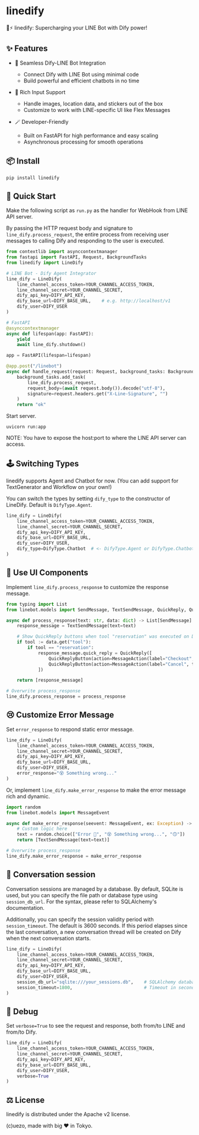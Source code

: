 # linedify

💬⚡ linedify: Supercharging your LINE Bot with Dify power!


## ✨ Features

- 🧩 Seamless Dify-LINE Bot Integration

    - Connect Dify with LINE Bot using minimal code
    - Build powerful and efficient chatbots in no time

- 📸 Rich Input Support

    - Handle images, location data, and stickers out of the box
    - Customize to work with LINE-specific UI like Flex Messages

- 🪄 Developer-Friendly

    - Built on FastAPI for high performance and easy scaling
    - Asynchronous processing for smooth operations


## 📦 Install

```sh
pip install linedify
```


## 🚀 Quick Start

Make the following script as `run.py` as the handler for WebHook from LINE API server.

By passing the HTTP request body and signature to `line_dify.process_request`, the entire process from receiving user messages to calling Dify and responding to the user is executed.

```python
from contextlib import asynccontextmanager
from fastapi import FastAPI, Request, BackgroundTasks
from linedify import LineDify

# LINE Bot - Dify Agent Integrator
line_dify = LineDify(
    line_channel_access_token=YOUR_CHANNEL_ACCESS_TOKEN,
    line_channel_secret=YOUR_CHANNEL_SECRET,
    dify_api_key=DIFY_API_KEY,
    dify_base_url=DIFY_BASE_URL,    # e.g. http://localhost/v1
    dify_user=DIFY_USER
)

# FastAPI
@asynccontextmanager
async def lifespan(app: FastAPI):
    yield
    await line_dify.shutdown()

app = FastAPI(lifespan=lifespan)

@app.post("/linebot")
async def handle_request(request: Request, background_tasks: BackgroundTasks):
    background_tasks.add_task(
        line_dify.process_request,
        request_body=(await request.body()).decode("utf-8"),
        signature=request.headers.get("X-Line-Signature", "")
    )
    return "ok"
```

Start server.

```
uvicorn run:app
```

NOTE: You have to expose the host:port to where the LINE API server can access.


## 🕹️ Switching Types

linedify supports Agent and Chatbot for now. (You can add support for TextGenerator and Workflow on your own!)

You can switch the types by setting `dify_type` to the constructor of LineDify. Default is `DifyType.Agent`.

```python
line_dify = LineDify(
    line_channel_access_token=YOUR_CHANNEL_ACCESS_TOKEN,
    line_channel_secret=YOUR_CHANNEL_SECRET,
    dify_api_key=DIFY_API_KEY,
    dify_base_url=DIFY_BASE_URL,
    dify_user=DIFY_USER,
    dify_type=DifyType.Chatbot  # <- DifyType.Agent or DifyType.Chatbot
)
```


## 💎 Use UI Components

Implement `line_dify.process_response` to customize the response message.

```python
from typing import List
from linebot.models import SendMessage, TextSendMessage, QuickReply, QuickReplyButton, MessageAction

async def process_response(text: str, data: dict) -> List[SendMessage]:
    response_message = TextSendMessage(text=text)

    # Show QuickReply buttons when tool "reservation" was executed on Dify
    if tool := data.get("tool"):
        if tool == "reservation":
            response_message.quick_reply = QuickReply([
                QuickReplyButton(action=MessageAction(label="Checkout", text="Checkout")),
                QuickReplyButton(action=MessageAction(label="Cancel", text="Cancel"))
            ])

    return [response_message]

# Overwrite process_response
line_dify.process_response = process_response
```


## 😢 Customize Error Message

Set `error_response` to respond static error message.

```python
line_dify = LineDify(
    line_channel_access_token=YOUR_CHANNEL_ACCESS_TOKEN,
    line_channel_secret=YOUR_CHANNEL_SECRET,
    dify_api_key=DIFY_API_KEY,
    dify_base_url=DIFY_BASE_URL,
    dify_user=DIFY_USER,
    error_response="😵 Something wrong..."
)
```

Or, implement `line_dify.make_error_response` to make the error message rich and dynamic.

```python
import random
from linebot.models import MessageEvent

async def make_error_response(seevent: MessageEvent, ex: Exception) -> List[SendMessage]:
    # Custom logic here
    text = random.choice(["Error 🥲", "😵 Something wrong...", "🙃"])
    return [TextSendMessage(text=text)]

# Overwrite process_response
line_dify.make_error_response = make_error_response
```


## 💾 Conversation session

Conversation sessions are managed by a database. By default, SQLite is used, but you can specify the file path or database type using `session_db_url`. For the syntax, please refer to SQLAlchemy's documentation.

Additionally, you can specify the session validity period with `session_timeout`. The default is 3600 seconds. If this period elapses since the last conversation, a new conversation thread will be created on Dify when the next conversation starts.

```python
line_dify = LineDify(
    line_channel_access_token=YOUR_CHANNEL_ACCESS_TOKEN,
    line_channel_secret=YOUR_CHANNEL_SECRET,
    dify_api_key=DIFY_API_KEY,
    dify_base_url=DIFY_BASE_URL,
    dify_user=DIFY_USER,
    session_db_url="sqlite:///your_sessions.db",    # SQLAlchemy database url
    session_timeout=1800,                           # Timeout in seconds
)
```


## 🐝 Debug

Set `verbose=True` to see the request and response, both from/to LINE and from/to Dify.

```python
line_dify = LineDify(
    line_channel_access_token=YOUR_CHANNEL_ACCESS_TOKEN,
    line_channel_secret=YOUR_CHANNEL_SECRET,
    dify_api_key=DIFY_API_KEY,
    dify_base_url=DIFY_BASE_URL,
    dify_user=DIFY_USER,
    verbose=True
)
```


## ⚖️ License

linedify is distributed under the Apache v2 license.

(c)uezo, made with big ❤️ in Tokyo.

